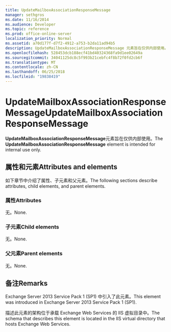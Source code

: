 ```yaml
---
title: UpdateMailboxAssociationResponseMessage
manager: sethgros
ms.date: 11/16/2014
ms.audience: Developer
ms.topic: reference
ms.prod: office-online-server
localization_priority: Normal
ms.assetid: a70d177f-d7f2-4912-a753-b2da11ad94b5
description: UpdateMailboxAssociationResponseMessage 元素旨在仅供内部使用。
ms.openlocfilehash: 528453dcb188ecf41bd40324368fa9d1ee02649a
ms.sourcegitcommit: 34041125dc8c5f993b21cebfc4f8b72f0fd2cb6f
ms.translationtype: MT
ms.contentlocale: zh-CN
ms.lasthandoff: 06/25/2018
ms.locfileid: "19838419"
---
```

# <a name="updatemailboxassociationresponsemessage"></a><span data-ttu-id="e5858-103">UpdateMailboxAssociationResponseMessage</span><span class="sxs-lookup"><span data-stu-id="e5858-103">UpdateMailboxAssociationResponseMessage</span></span>

<span data-ttu-id="e5858-104">**UpdateMailboxAssociationResponseMessage**元素旨在仅供内部使用。</span><span class="sxs-lookup"><span data-stu-id="e5858-104">The **UpdateMailboxAssociationResponseMessage** element is intended for internal use only.</span></span> 

## <a name="attributes-and-elements"></a><span data-ttu-id="e5858-105">属性和元素</span><span class="sxs-lookup"><span data-stu-id="e5858-105">Attributes and elements</span></span>

<span data-ttu-id="e5858-106">如下章节中介绍了属性、子元素和父元素。</span><span class="sxs-lookup"><span data-stu-id="e5858-106">The following sections describe attributes, child elements, and parent elements.</span></span>
  
### <a name="attributes"></a><span data-ttu-id="e5858-107">属性</span><span class="sxs-lookup"><span data-stu-id="e5858-107">Attributes</span></span>

<span data-ttu-id="e5858-108">无。</span><span class="sxs-lookup"><span data-stu-id="e5858-108">None.</span></span>
  
### <a name="child-elements"></a><span data-ttu-id="e5858-109">子元素</span><span class="sxs-lookup"><span data-stu-id="e5858-109">Child elements</span></span>

<span data-ttu-id="e5858-110">无。</span><span class="sxs-lookup"><span data-stu-id="e5858-110">None.</span></span>
  
### <a name="parent-elements"></a><span data-ttu-id="e5858-111">父元素</span><span class="sxs-lookup"><span data-stu-id="e5858-111">Parent elements</span></span>

<span data-ttu-id="e5858-112">无。</span><span class="sxs-lookup"><span data-stu-id="e5858-112">None.</span></span>
  
## <a name="remarks"></a><span data-ttu-id="e5858-113">备注</span><span class="sxs-lookup"><span data-stu-id="e5858-113">Remarks</span></span>

<span data-ttu-id="e5858-114">Exchange Server 2013 Service Pack 1 (SP1) 中引入了此元素。</span><span class="sxs-lookup"><span data-stu-id="e5858-114">This element was introduced in Exchange Server 2013 Service Pack 1 (SP1).</span></span>
  
<span data-ttu-id="e5858-115">描述此元素的架构位于承载 Exchange Web Services 的 IIS 虚拟目录中。</span><span class="sxs-lookup"><span data-stu-id="e5858-115">The schema that describes this element is located in the IIS virtual directory that hosts Exchange Web Services.</span></span>
  

